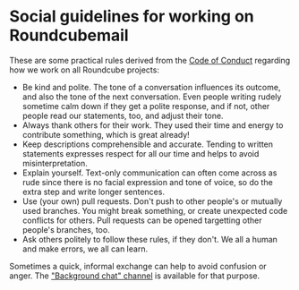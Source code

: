 Social guidelines for working on Roundcubemail
==============================================

These are some practical rules derived from the [Code of Conduct](CODE_OF_CONDUCT.md) regarding how we work on all Roundcube projects:

* Be kind and polite. The tone of a conversation influences its outcome, and also the tone of the next conversation. Even people writing rudely sometime calm down if they get a polite response, and if not, other people read our statements, too, and adjust their tone.
* Always thank others for their work. They used their time and energy to contribute something, which is great already!
* Keep descriptions comprehensible and accurate. Tending to written statements expresses respect for all our time and helps to avoid misinterpretation.
* Explain yourself. Text-only communication can often come across as rude since there is no facial expression and tone of voice, so do the extra step and write longer sentences.
* Use (your own) pull requests. Don't push to other people's or mutually used branches. You might break something, or create unexpected code conflicts for others. Pull requests can be opened targetting other people's branches, too.
* Ask others politely to follow these rules, if they don't. We all a human and make errors, we all can learn.

Sometimes a quick, informal exchange can help to avoid confusion or anger. The ["Background chat" channel](https://cloud.nextcloud.com/call/1280760291) is available for that purpose.
